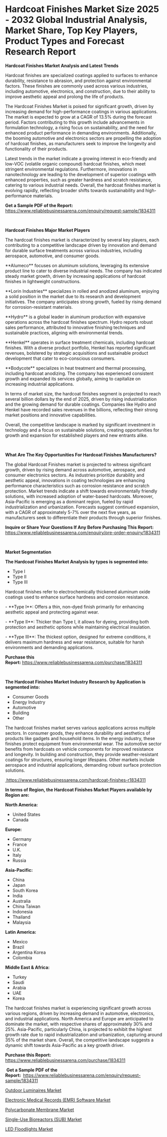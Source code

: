 <p><h1>Hardcoat Finishes Market Size 2025 - 2032 Global Industrial Analysis, Market Share, Top Key Players, Product Types and Forecast Research Report</h1></p><p><strong>Hardcoat Finishes Market Analysis and Latest Trends</strong></p>
<p><p>Hardcoat finishes are specialized coatings applied to surfaces to enhance durability, resistance to abrasion, and protection against environmental factors. These finishes are commonly used across various industries, including automotive, electronics, and construction, due to their ability to improve aesthetic appeal and prolong the life of products.</p><p>The Hardcoat Finishes Market is poised for significant growth, driven by increasing demand for high-performance coatings in various applications. The market is expected to grow at a CAGR of 13.5% during the forecast period. Factors contributing to this growth include advancements in formulation technology, a rising focus on sustainability, and the need for enhanced product performance in demanding environments. Additionally, the booming automotive and electronics sectors are propelling the adoption of hardcoat finishes, as manufacturers seek to improve the longevity and functionality of their products.</p><p>Latest trends in the market indicate a growing interest in eco-friendly and low-VOC (volatile organic compound) hardcoat finishes, which meet stringent environmental regulations. Furthermore, innovations in nanotechnology are leading to the development of superior coatings with enhanced properties, such as greater hardness and scratch resistance, catering to various industrial needs. Overall, the hardcoat finishes market is evolving rapidly, reflecting broader shifts towards sustainability and high-performance materials.</p></p>
<p><strong>Get a Sample PDF of the Report:&nbsp;</strong> <a href="https://www.reliablebusinessarena.com/enquiry/request-sample/1834311?utm_campaign=2264&utm_medium=2&utm_source=Github&utm_content=ia&utm_term=03022025&utm_id=hardcoat-finishes">https://www.reliablebusinessarena.com/enquiry/request-sample/1834311</a></p>
<p>&nbsp;</p>
<p><strong>Hardcoat Finishes Major Market Players</strong></p>
<p><p>The hardcoat finishes market is characterized by several key players, each contributing to a competitive landscape driven by innovation and demand for durable surface treatments across various industries, including aerospace, automotive, and consumer goods.</p><p>**Alumeco** focuses on aluminum solutions, leveraging its extensive product line to cater to diverse industrial needs. The company has indicated steady market growth, driven by increasing applications of hardcoat finishes in lightweight constructions.</p><p>**Lorin Industries** specializes in rolled and anodized aluminum, enjoying a solid position in the market due to its research and development initiatives. The company anticipates strong growth, fueled by rising demand for corrosion-resistant materials.</p><p>**Hydro** is a global leader in aluminum production with expansive operations across the hardcoat finishes spectrum. Hydro reports robust sales performance, attributed to innovative finishing techniques and sustainable practices, aligning with environmental trends.</p><p>**Henkel** operates in surface treatment chemicals, including hardcoat finishes. With a diverse product portfolio, Henkel has reported significant revenues, bolstered by strategic acquisitions and sustainable product development that cater to eco-conscious consumers.</p><p>**Bodycote** specializes in heat treatment and thermal processing, including hardcoat anodizing. The company has experienced consistent growth and expanded its services globally, aiming to capitalize on increasing industrial applications.</p><p>In terms of market size, the hardcoat finishes segment is projected to reach several billion dollars by the end of 2025, driven by rising industrialization and the growing demand for durable coatings. Companies like Hydro and Henkel have recorded sales revenues in the billions, reflecting their strong market positions and innovative capabilities.</p><p>Overall, the competitive landscape is marked by significant investment in technology and a focus on sustainable solutions, creating opportunities for growth and expansion for established players and new entrants alike.</p></p>
<p>&nbsp;</p>
<p><strong>What Are The Key Opportunities For Hardcoat Finishes Manufacturers?</strong></p>
<p><p>The global Hardcoat Finishes market is projected to witness significant growth, driven by rising demand across automotive, aerospace, and consumer electronics sectors. As industries prioritize durability and aesthetic appeal, innovations in coating technologies are enhancing performance characteristics such as corrosion resistance and scratch protection. Market trends indicate a shift towards environmentally friendly solutions, with increased adoption of water-based hardcoats. Moreover, Asia-Pacific is emerging as a dominant region, fueled by rapid industrialization and urbanization. Forecasts suggest continued expansion, with a CAGR of approximately 5-7% over the next five years, as manufacturers seek to differentiate their products through superior finishes.</p></p>
<p><strong>Inquire or Share Your Questions If Any Before Purchasing This Report:</strong> <a href="https://www.reliablebusinessarena.com/enquiry/pre-order-enquiry/1834311?utm_campaign=2264&utm_medium=2&utm_source=Github&utm_content=ia&utm_term=03022025&utm_id=hardcoat-finishes">https://www.reliablebusinessarena.com/enquiry/pre-order-enquiry/1834311</a></p>
<p>&nbsp;</p>
<p><strong>Market Segmentation</strong></p>
<p><strong>The Hardcoat Finishes Market Analysis by types is segmented into:</strong></p>
<p><ul><li>Type I</li><li>Type II</li><li>Type III</li></ul></p>
<p><p>Hardcoat finishes refer to electrochemically thickened aluminum oxide coatings used to enhance surface hardness and corrosion resistance. </p><p>- **Type I**: Offers a thin, non-dyed finish primarily for enhancing aesthetic appeal and protecting against wear.</p><p>  </p><p>- **Type II**: Thicker than Type I, it allows for dyeing, providing both protection and aesthetic options while maintaining electrical insulation. </p><p>  </p><p>- **Type III**: The thickest option, designed for extreme conditions, it delivers maximum hardness and wear resistance, suitable for harsh environments and demanding applications.</p></p>
<p><strong>Purchase this Report:&nbsp;</strong><a href="https://www.reliablebusinessarena.com/purchase/1834311?utm_campaign=2264&utm_medium=2&utm_source=Github&utm_content=ia&utm_term=03022025&utm_id=hardcoat-finishes">https://www.reliablebusinessarena.com/purchase/1834311</a></p>
<p>&nbsp;</p>
<p><strong>The Hardcoat Finishes Market Industry Research by Application is segmented into:</strong></p>
<p><ul><li>Consumer Goods</li><li>Energy Industry</li><li>Automotive</li><li>Building</li><li>Other</li></ul></p>
<p><p>The hardcoat finishes market serves various applications across multiple sectors. In consumer goods, they enhance durability and aesthetics of products like gadgets and household items. In the energy industry, these finishes protect equipment from environmental wear. The automotive sector benefits from hardcoats on vehicle components for improved resistance and longevity. In building and construction, they provide weather-resistant coatings for structures, ensuring longer lifespans. Other markets include aerospace and industrial applications, demanding robust surface protection solutions.</p></p>
<p><a href="https://www.reliablebusinessarena.com/hardcoat-finishes-r1834311?utm_campaign=2264&utm_medium=2&utm_source=Github&utm_content=ia&utm_term=03022025&utm_id=hardcoat-finishes">&nbsp;https://www.reliablebusinessarena.com/hardcoat-finishes-r1834311</a></p>
<p><strong>In terms of Region, the Hardcoat Finishes Market Players available by Region are:</strong></p>
<p>
    <p> <strong> North America: </strong>
        <ul>
            <li>United States</li>
            <li>Canada</li>
        </ul>
        </p> 
    <p> <strong> Europe: </strong>
        <ul>
            <li>Germany</li>
            <li>France</li>
            <li>U.K.</li>
            <li>Italy</li>
            <li>Russia</li>
        </ul>
        </p> 
    <p> <strong> Asia-Pacific: </strong>
        <ul>
            <li>China</li>
            <li>Japan</li>
            <li>South Korea</li>
            <li>India</li>
            <li>Australia</li>
            <li>China Taiwan</li>
            <li>Indonesia</li>
            <li>Thailand</li>
            <li>Malaysia</li>
        </ul>
        </p> 
    <p> <strong> Latin America: </strong>
        <ul>
            <li>Mexico</li>
            <li>Brazil</li>
            <li>Argentina Korea</li>
            <li>Colombia</li>
        </ul>
        </p> 
    <p> <strong> Middle East & Africa: </strong>
        <ul>
            <li>Turkey</li>
            <li>Saudi</li>
            <li>Arabia</li>
            <li>UAE</li>
            <li>Korea</li>
        </ul>
    </p>
    </p>
<p><p>The hardcoat finishes market is experiencing significant growth across various regions, driven by increasing demand in automotive, electronics, and industrial applications. North America and Europe are anticipated to dominate the market, with respective shares of approximately 30% and 25%. Asia-Pacific, particularly China, is projected to exhibit the highest growth rate due to rapid industrialization and urbanization, capturing around 35% of the market share. Overall, the competitive landscape suggests a dynamic shift towards Asia-Pacific as a key growth driver.</p></p>
<p><strong>Purchase this Report: </strong><a href="https://www.reliablebusinessarena.com/purchase/1834311?utm_campaign=2264&utm_medium=2&utm_source=Github&utm_content=ia&utm_term=03022025&utm_id=hardcoat-finishes">https://www.reliablebusinessarena.com/purchase/1834311</a></p>
<p>&nbsp;<strong>Get a Sample PDF of the Report:&nbsp;&nbsp;</strong><a href="https://www.reliablebusinessarena.com/enquiry/request-sample/1834311?utm_campaign=2264&utm_medium=2&utm_source=Github&utm_content=ia&utm_term=03022025&utm_id=hardcoat-finishes">https://www.reliablebusinessarena.com/enquiry/request-sample/1834311</a></p>
<p><strong></strong></p>
<p><p><a href="https://www.linkedin.com/pulse/disruption-innovation-outdoor-luminaires-industry-market-jiosc?utm_campaign=2264&utm_medium=2&utm_source=Github&utm_content=ia&utm_term=03022025&utm_id=hardcoat-finishes">Outdoor Luminaires Market</a></p><p><a href="https://www.linkedin.com/pulse/electronic-medical-records-emr-software-market-forecast-projected-wi1kf?utm_campaign=2264&utm_medium=2&utm_source=Github&utm_content=ia&utm_term=03022025&utm_id=hardcoat-finishes">Electronic Medical Records (EMR) Software Market</a></p><p><a href="https://www.linkedin.com/pulse/strategic-forecast-polycarbonate-membrane-market-growth-trends-x9rif?utm_campaign=2264&utm_medium=2&utm_source=Github&utm_content=ia&utm_term=03022025&utm_id=hardcoat-finishes">Polycarbonate Membrane Market</a></p><p><a href="https://www.linkedin.com/pulse/overview-single-use-bioreactors-sub-markets-expected-compoundannual-p1emc?utm_campaign=2264&utm_medium=2&utm_source=Github&utm_content=ia&utm_term=03022025&utm_id=hardcoat-finishes">Single-Use Bioreactors (SUB) Market</a></p><p><a href="https://www.linkedin.com/pulse/market-dynamics-led-floodlights-industry-forecast-trends-uzvef?utm_campaign=2264&utm_medium=2&utm_source=Github&utm_content=ia&utm_term=03022025&utm_id=hardcoat-finishes">LED Floodlights Market</a></p></p>